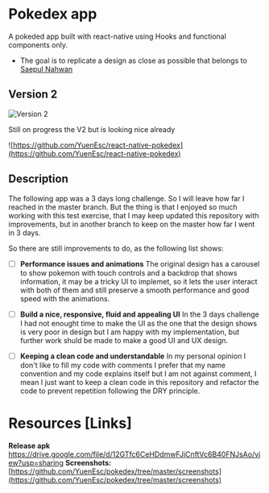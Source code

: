 
# Pokedex app
A pokeded app built with react-native using Hooks and functional components only.
 - The goal is to replicate a design as close as possible that belongs to  [Saepul Nahwan](https://dribbble.com/saepulnahwan23)
 
## Version 2
![Version 2](https://media.giphy.com/media/QuaPEsYfTolNi3eWyo/giphy.gif)





Still on progress the V2 but is looking nice already

![https://github.com/YuenEsc/react-native-pokedex](https://github.com/YuenEsc/react-native-pokedex)

## Description

The following app was a 3 days long challenge. So I will leave how far I reached in the master branch. But the thing is that I enjoyed so much working with this test exercise, that I may keep updated this repository with improvements, but in another branch to keep on the master how far I went in 3 days.

So there are still improvements to do, as the following list shows:

 - [ ] **Performance issues and animations** 
The original design has a carousel to show pokemon with touch controls and a backdrop that shows information, it may be a tricky  UI to implemet, so it lets the user interact with both of them and still preserve a smooth performance and good speed with the animations.
 - [ ] **Build a nice, responsive, fluid and appealing UI** 
In the 3 days challenge I had not enought time to make the UI as the one that the design shows is very poor in design but I am happy with my implementation, but further work shuld be made to make a good UI and UX design.
 - [ ] **Keeping a clean code and understandable** 
In my personal opinion I don't like to fill my code with comments I prefer that my name convention and my code explains itself but I am not against comment, I mean I just want to keep a clean code in this repository and refactor the code to prevent repetition following the DRY principle.




# Resources [Links]

**Release apk** 
https://drive.google.com/file/d/12GTfc6CeHDdmwFJjCnftVc6B40FNJsAo/view?usp=sharing
**Screenshots:**
[https://github.com/YuenEsc/pokedex/tree/master/screenshots](https://github.com/YuenEsc/pokedex/tree/master/screenshots)
